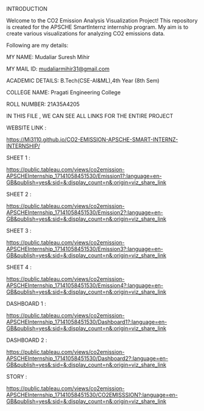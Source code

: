 INTRODUCTION

Welcome to the CO2 Emission Analysis Visualization Project! This repository is created for the APSCHE SmartInternz internship program. My aim is to create various visualizations for analyzing CO2 emissions data.

Following are my details:

MY NAME: Mudaliar Suresh Mihir

MY MAIL ID: mudaliarmihir31@gmail.com

ACADEMIC DETAILS: B.Tech(CSE-AI&ML),4th Year (8th Sem)

COLLEGE NAME: Pragati Engineering College

ROLL NUMBER: 21A35A4205

IN THIS FILE , WE CAN SEE ALL LINKS FOR THE ENTIRE PROJECT

WEBSITE LINK :

https://Mi3110.github.io/CO2-EMISSION-APSCHE-SMART-INTERNZ-INTERNSHIP/

SHEET 1 :

https://public.tableau.com/views/co2emission-APSCHEInternship_17141058451530/Emission1?:language=en-GB&publish=yes&:sid=&:display_count=n&:origin=viz_share_link

SHEET 2 :

https://public.tableau.com/views/co2emission-APSCHEInternship_17141058451530/Emission2?:language=en-GB&publish=yes&:sid=&:display_count=n&:origin=viz_share_link

SHEET 3 :

https://public.tableau.com/views/co2emission-APSCHEInternship_17141058451530/Emission3?:language=en-GB&publish=yes&:sid=&:display_count=n&:origin=viz_share_link

SHEET 4 :

https://public.tableau.com/views/co2emission-APSCHEInternship_17141058451530/Emission4?:language=en-GB&publish=yes&:sid=&:display_count=n&:origin=viz_share_link

DASHBOARD 1 :

https://public.tableau.com/views/co2emission-APSCHEInternship_17141058451530/Dashboard1?:language=en-GB&publish=yes&:sid=&:display_count=n&:origin=viz_share_link

DASHBOARD 2 :

https://public.tableau.com/views/co2emission-APSCHEInternship_17141058451530/Dashboard2?:language=en-GB&publish=yes&:sid=&:display_count=n&:origin=viz_share_link

STORY :

https://public.tableau.com/views/co2emission-APSCHEInternship_17141058451530/CO2EMISSSION?:language=en-GB&publish=yes&:sid=&:display_count=n&:origin=viz_share_link
